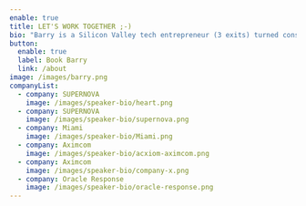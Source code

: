 ```yaml
---
enable: true
title: LET'S WORK TOGETHER ;-)
bio: "Barry is a Silicon Valley tech entrepreneur (3 exits) turned conscious capitalist. Barry's the Founder & CEO of SUPERNOVA (1supernova.com), 150+ exited founders serving as all-star advisory teams for top startups changing the world.\_ Barry's an Entrepreneur-in-Residence at 500 Global (500.co), the most active global venture capital firm in the world (#1 in VC Deal Counts & Exits).</br></br> Barry is the co-founder of 1heart (1heart.com), a human accelerator to elevate leaders' lives. Barry's been a paid consultant to 20% of the Fortune 500 (1 in 5 companies). He is one of the 100 Most Influential Leaders in Technology (Techweek). Barry built and sold his first startup INBOX Marketing in San Francisco to Responsys pre-IPO and exited to Oracle for $1.6 Billion in 2006.</br></br> Barry's been an intrapreneur, as a Global Practice Leader of Strategy & Innovation at Acxiom (NASDAQ: ACXM), where he helped build a business unit from scratch to $315MM annual revenues that sold to IPG for $2.3 Billion in 2018. Barry is a keynote speaker and subject matter expert in work and life transformation.\_ Barry lives in Mount Pleasant, SC with his wife Christine, and two boys Beau & Nico Stamos."
button:
  enable: true
  label: Book Barry
  link: /about
image: /images/barry.png
companyList:
  - company: SUPERNOVA
    image: /images/speaker-bio/heart.png
  - company: SUPERNOVA
    image: /images/speaker-bio/supernova.png
  - company: Miami
    image: /images/speaker-bio/Miami.png
  - company: Aximcom
    image: /images/speaker-bio/acxiom-aximcom.png
  - company: Aximcom
    image: /images/speaker-bio/company-x.png
  - company: Oracle Response
    image: /images/speaker-bio/oracle-response.png
---
```

